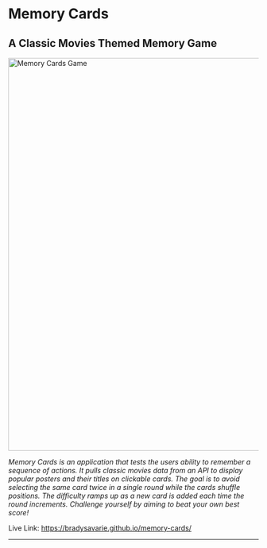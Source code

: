 <h1>Memory Cards</h1>

<h2>A Classic Movies Themed Memory Game</h2>

<img width="790" alt="Memory Cards Game" src="https://github.com/BradySavarie/memory-cards/assets/106128212/e4f61fb4-502f-4e56-8113-c9abd699a8c0">

<em>Memory Cards is an application that tests the users ability to remember a sequence of actions. It pulls classic movies data from an API to display popular posters and their titles on clickable cards. The goal is to avoid selecting the same card twice in a single round while the cards shuffle positions. The difficulty ramps up as a new card is added each time the round increments. Challenge yourself by aiming to beat your own best score!</em>

Live Link: https://bradysavarie.github.io/memory-cards/

<hr>
